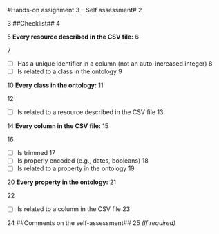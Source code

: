 #Hands-on assignment 3 – Self assessment#
2

3
##Checklist##
4

5
**Every resource described in the CSV file:**
6

7
- [ ] Has a unique identifier in a column (not an auto-increased integer)
8
- [ ] Is related to a class in the ontology
9

10
**Every class in the ontology:**
11

12
- [ ] Is related to a resource described in the CSV file
13

14
**Every column in the CSV file:**
15

16
- [ ] Is trimmed
17
- [ ] Is properly encoded (e.g., dates, booleans)
18
- [ ] Is related to a property in the ontology
19

20
**Every property in the ontology:**
21

22
- [ ] Is related to a column in the CSV file
23

24
##Comments on the self-assessment##
25
_(If required)_
